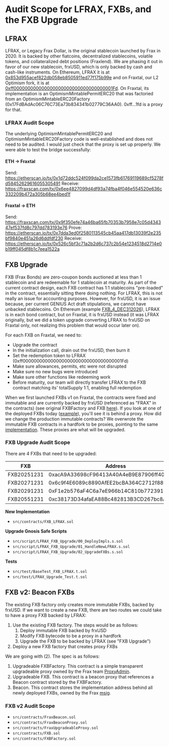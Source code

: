 # Audit Scope for LFRAX, FXBs, and the FXB Upgrade
## LFRAX
LFRAX, or Legacy Frax Dollar, is the original stablecoin launched by Frax in 2020. It is backed by other fiatcoins, decentralized stablecoins, volatile tokens, and collateralized debt positions (Fraxlend). We are phasing it out in favor of our new stablecoin, frxUSD, which is only backed by cash and cash-like instruments. On Ethereum, LFRAX it is at [0x853d955acef822db058eb8505911ed77f175b99e](https://etherscan.io/token/0x853d955acef822db058eb8505911ed77f175b99e) and on Fraxtal, our L2 Optimism fork, it is at [0xff000000000000000000000000000000000001Fd](https://fraxscan.com/address/0xff000000000000000000000000000000000001Fd). On Fraxtal, its implementation is an OptimismMintablePermitERC20 that was factoried from an OptimismMintableERC20Factory (0x17FdBAdAc06C76C73Ea73b834341b02779C36AA0). 0xff...1fd is a proxy for that.

### LFRAX Audit Scope
The underlying OptimismMintablePermitERC20 and OptimismMintableERC20Factory code is well-established and does not need to be audited. I would just check that the proxy is set up properly. We were able to test the bridge successfully:

#### ETH -> Fraxtal
Send: https://etherscan.io/tx/0x1d72ddc524f099da2ce1573fb61769119689cf5278fd58452629616055305491
Receive: https://fraxscan.com/tx/0x6ee4827099d4df93a74fba4f046e554520e636c332209b472a305b68ee4bed1f

#### Fraxtal -> ETH
Send: https://fraxscan.com/tx/0x9f350efe74a46ba65fb70353b7958e7c05d434347ef537fd8c797dd783193e76
Prove: https://etherscan.io/tx/0x7dda3ed0f2580113545cb45aa417db13039f2e235bf9840e451a26d6ddfdf230
Receive: https://etherscan.io/tx/0x526c5bf3c71a2b2d6c737c2b54e1234518d2714e0b19ff045df8b1c7eea1522a

## FXB Upgrade
FXB (Frax Bonds) are zero-coupon bonds auctioned at less than 1 stablecoin and are redeemable for 1 stablecoin at maturity. As part of the current contract design, each FXB contract has 1:1 stablecoins "pre-loaded" in the contract, essentially sitting there doing nothing. For LFRAX, this is not really an issue for accounting purposes. However, for frxUSD, it is an issue because, per current GENIUS Act draft stipulations, we cannot have unbacked stablecoins. On Ethereum (example [FXB_4_DEC312026](https://etherscan.io/token/0x76237BCfDbe8e06FB774663add96216961df4ff3)), LFRAX is in each bond contract, but on Fraxtal, it is frxUSD instead (it was LFRAX originally, but we did a token upgrade converting LFRAX to frxUSD on Fraxtal only, not realizing this problem that would occur later on).

For each FXB on Fraxtal, we need to:
- Upgrade the contract
- In the initialization call, drain out the frxUSD, then burn it
- Set the redemption token to LFRAX (0xff000000000000000000000000000000000001Fd)
- Make sure allowances, permits, etc were not disrupted
- Make sure no new bugs were introduced
- Make sure other functions like redeeming work
- Before maturity, our team will directly transfer LFRAX to the FXB contract matching its' totalSupply 1:1, enabling full redemption

When we first launched FXBs v1 on Fraxtal, the contracts were fixed and immutable and are currently backed by frxUSD (referenced as "FRAX" in the contracts) (see original FXBFactory and FXB [here](https://github.com/FraxFinance/frax-bonds/tree/6910116b1eb7864a4dfed14c5224a4ceb0f26eed)).  If you look at one of the deployed FXBs today ([example](https://fraxscan.com/address/0xc38173D34afaEA88Bc482813B3CD267bc8A1EA83#code)), you'll see it is behind a proxy.  How did we change the production immutable contracts?  We overwrote the immutable FXB contracts in a hardfork to be proxies, pointing to the same [implementation](https://fraxscan.com/address/0xfcc0d376af4c6a7ee966b14c810b772391e92153).  These proxies are what will be upgraded.

### FXB Upgrade Audit Scope
There are 4 FXBs that need to be upgraded:

| FXB    | Address |
| -------- | ------- |
| FXB20251231  | 0xacA9A33698cF96413A40A4eB9E87906ff40fC6CA |
| FXB20271231 | 0x6c9f4E6089c8890AfEE2bcBA364C2712f88fA818 |
| FXB20291231 | 0xF1e2b576aF4C6a7eE966b14C810b772391e92153 |
| FXB20551231 | 0xc38173D34afaEA88Bc482813B3CD267bc8A1EA83 |

**New Implementation**  
- `src/contracts/FXB_LFRAX.sol`

**Upgrade Gnosis Safe Scripts**
- `src/script/LFRAX_FXB_Upgrade/00_DeployImpls.s.sol`
- `src/script/LFRAX_FXB_Upgrade/01_HandleNewLFRAX.s.sol`
- `src/script/LFRAX_FXB_Upgrade/02_UpgradeFXBs.s.sol`

**Tests**
- `src/test/BaseTest_FXB_LFRAX.t.sol`  
- `src/test/LFRAX_Upgrade_Test.t.sol`

## FXB v2: Beacon FXBs

The existing FXB factory only creates more immutable FXBs, backed by frxUSD.  If we want to create a new FXB, there are two routes we could take to have a proxy FXB backed by LFRAX:
1. Use the existing FXB factory.  The steps would be as follows:
    1. Deploy immutable FXB backed by frxUSD
    1. Modify FXB bytecode to be a proxy in a hardfork
    1. Upgrade the FXB to be backed by LFRAX (see "FXB Upgrade")
1. Deploy a new FXB factory that creates proxy FXBs

We are going with (2).  The spec is as follows:
1. Upgradeable FXBFactory.  This contract is a simple transparent upgradeable proxy owned by the Frax team [ProxyAdmin](https://fraxscan.com/address/0xfc0000000000000000000000000000000000000a).
1. Upgradeable FXB. This contract is a beacon proxy that references a Beacon contract stored by the FXBFactory.
1. Beacon.  This contract stores the implementation address behind all newly deployed FXBs, owned by the Frax [msig](https://fraxscan.com/address/0xC4EB45d80DC1F079045E75D5d55de8eD1c1090E6).

### FXB v2 Audit Scope
- `src/contracts/FraxBeacon.sol`
- `src/contracts/FraxBeaconProxy.sol`
- `src/contracts/FraxUpgradeableProxy.sol`
- `src/contracts/FXB.sol`
- `src/contracts/FXBFactory.sol`
